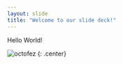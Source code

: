 ```yaml
---
layout: slide
title: "Welcome to our slide deck!"
---
```


Hello World!

![octofez](https://octodex.github.com/images/octofez.png)
{: .center}
